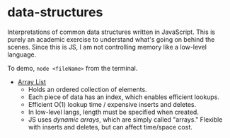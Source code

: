 data-structures
====

Interpretations of common data structures written in JavaScript. This is purely an academic exercise to understand what's going on behind the scenes. Since this is JS, I am not controlling memory like a low-level language.

To demo, ````node <fileName>```` from the terminal.

* [Array List](arrayList.js)
  * Holds an ordered collection of elements.
  * Each piece of data has an index, which enables efficient lookups.
  * Efficient O(1) lookup time / expensive inserts and deletes.
  * In low-level langs, length must be specified when created.
  * JS uses *dynamic arrays*, which are simply called "arrays." Flexible with inserts and deletes, but can affect time/space cost.